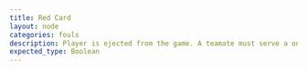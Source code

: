 ```yaml
---
title: Red Card
layout: node
categories: fouls
description: Player is ejected from the game. A teamate must serve a one minute penalty before re-entering the game.
expected_type: Boolean
---
```

